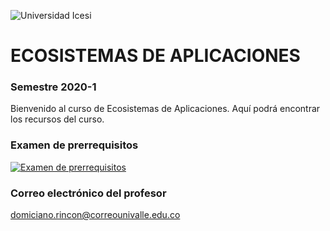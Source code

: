 ![Universidad Icesi](https://www.icesi.edu.co/launiversidad/images/La_universidad/logosimbolos/Logo_icesi_JPG.jpg)
# ECOSISTEMAS DE APLICACIONES
### Semestre 2020-1

Bienvenido al curso de Ecosistemas de Aplicaciones. Aquí podrá encontrar los recursos del curso.

### Examen de prerrequisitos
[![Examen de prerrequisitos](http://www.iconninja.com/files/825/688/946/pencil-list-done-checkmark-todo-exam-icon.png)](https://forms.gle/sQSAymwBBJJiYfeo6)


### Correo electrónico del profesor
domiciano.rincon@correounivalle.edu.co